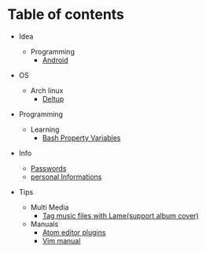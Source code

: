 # Table of contents
- Idea
    - Programming
        - [Android](../Idea/Programming/android.md)

- OS
    - Arch linux
        - [Deltup](../OS/Arch%20linux/Deltup.md)

- Programming
    - Learning
        - [Bash Property Variables](../Programming/Learning/ShellScript/bash_property_variables.md)

- Info
    - [Passwords](../Info/passwords.md)
    - [personal Informations](../Info/personalInfo.md)

- Tips
    - Multi Media
        - [Tag music files with Lame(support album cover)](../Tips/MultiMedia/tag_music_files_with_lame(support_album_cover).md)
    - Manuals
        - [Atom editor plugins](../Tips/Manuals/atom_editor_plugins.md)
        - [Vim manual](../Tips/Manuals/vim.md)
